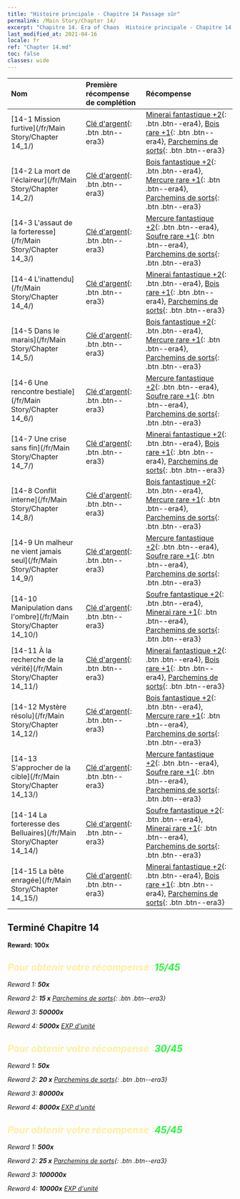 ```yaml
---
title: "Histoire principale - Chapitre 14 Passage sûr"
permalink: /Main Story/Chapter 14/
excerpt: "Chapitre 14. Era of Chaos  Histoire principale - Chapitre 14. Passage sûr"
last_modified_at: 2021-04-16
locale: fr
ref: "Chapter 14.md"
toc: false
classes: wide
---
```


  | Nom |  Première récompense de complétion | Récompense |
  |:------------|:------------|:------------| 
  | [14-1 Mission furtive](/fr/Main Story/Chapter 14_1/) | [Clé d'argent](/fr/Items/con_693/){: .btn .btn--era3} | [Minerai fantastique +2](/fr/Items/mat_47/){: .btn .btn--era4}, [Bois rare +1](/fr/Items/mat_41/){: .btn .btn--era4}, [Parchemins de sorts](/fr/Items/con_694/){: .btn .btn--era3} |
  | [14-2 La mort de l'éclaireur](/fr/Main Story/Chapter 14_2/) | [Clé d'argent](/fr/Items/con_693/){: .btn .btn--era3} | [Bois fantastique +2](/fr/Items/mat_48/){: .btn .btn--era4}, [Mercure rare +1](/fr/Items/mat_42/){: .btn .btn--era4}, [Parchemins de sorts](/fr/Items/con_694/){: .btn .btn--era3} |
  | [14-3 L'assaut de la forteresse](/fr/Main Story/Chapter 14_3/) | [Clé d'argent](/fr/Items/con_693/){: .btn .btn--era3} | [Mercure fantastique +2](/fr/Items/mat_49/){: .btn .btn--era4}, [Soufre rare +1](/fr/Items/mat_43/){: .btn .btn--era4}, [Parchemins de sorts](/fr/Items/con_694/){: .btn .btn--era3} |
  | [14-4 L'inattendu](/fr/Main Story/Chapter 14_4/) | [Clé d'argent](/fr/Items/con_693/){: .btn .btn--era3} | [Minerai fantastique +2](/fr/Items/mat_47/){: .btn .btn--era4}, [Bois rare +1](/fr/Items/mat_41/){: .btn .btn--era4}, [Parchemins de sorts](/fr/Items/con_694/){: .btn .btn--era3} |
  | [14-5 Dans le marais](/fr/Main Story/Chapter 14_5/) | [Clé d'argent](/fr/Items/con_693/){: .btn .btn--era3} | [Bois fantastique +2](/fr/Items/mat_48/){: .btn .btn--era4}, [Mercure rare +1](/fr/Items/mat_42/){: .btn .btn--era4}, [Parchemins de sorts](/fr/Items/con_694/){: .btn .btn--era3} |
  | [14-6 Une rencontre bestiale](/fr/Main Story/Chapter 14_6/) | [Clé d'argent](/fr/Items/con_693/){: .btn .btn--era3} | [Mercure fantastique +2](/fr/Items/mat_49/){: .btn .btn--era4}, [Soufre rare +1](/fr/Items/mat_43/){: .btn .btn--era4}, [Parchemins de sorts](/fr/Items/con_694/){: .btn .btn--era3} |
  | [14-7 Une crise sans fin](/fr/Main Story/Chapter 14_7/) | [Clé d'argent](/fr/Items/con_693/){: .btn .btn--era3} | [Minerai fantastique +2](/fr/Items/mat_47/){: .btn .btn--era4}, [Bois rare +1](/fr/Items/mat_41/){: .btn .btn--era4}, [Parchemins de sorts](/fr/Items/con_694/){: .btn .btn--era3} |
  | [14-8 Conflit interne](/fr/Main Story/Chapter 14_8/) | [Clé d'argent](/fr/Items/con_693/){: .btn .btn--era3} | [Bois fantastique +2](/fr/Items/mat_48/){: .btn .btn--era4}, [Mercure rare +1](/fr/Items/mat_42/){: .btn .btn--era4}, [Parchemins de sorts](/fr/Items/con_694/){: .btn .btn--era3} |
  | [14-9 Un malheur ne vient jamais seul](/fr/Main Story/Chapter 14_9/) | [Clé d'argent](/fr/Items/con_693/){: .btn .btn--era3} | [Mercure fantastique +2](/fr/Items/mat_49/){: .btn .btn--era4}, [Soufre rare +1](/fr/Items/mat_43/){: .btn .btn--era4}, [Parchemins de sorts](/fr/Items/con_694/){: .btn .btn--era3} |
  | [14-10 Manipulation dans l'ombre](/fr/Main Story/Chapter 14_10/) | [Clé d'argent](/fr/Items/con_693/){: .btn .btn--era3} | [Soufre fantastique +2](/fr/Items/mat_50/){: .btn .btn--era4}, [Minerai rare +1](/fr/Items/mat_40/){: .btn .btn--era4}, [Parchemins de sorts](/fr/Items/con_694/){: .btn .btn--era3} |
  | [14-11 À la recherche de la vérité](/fr/Main Story/Chapter 14_11/) | [Clé d'argent](/fr/Items/con_693/){: .btn .btn--era3} | [Minerai fantastique +2](/fr/Items/mat_47/){: .btn .btn--era4}, [Bois rare +1](/fr/Items/mat_41/){: .btn .btn--era4}, [Parchemins de sorts](/fr/Items/con_694/){: .btn .btn--era3} |
  | [14-12 Mystère résolu](/fr/Main Story/Chapter 14_12/) | [Clé d'argent](/fr/Items/con_693/){: .btn .btn--era3} | [Bois fantastique +2](/fr/Items/mat_48/){: .btn .btn--era4}, [Mercure rare +1](/fr/Items/mat_42/){: .btn .btn--era4}, [Parchemins de sorts](/fr/Items/con_694/){: .btn .btn--era3} |
  | [14-13 S'approcher de la cible](/fr/Main Story/Chapter 14_13/) | [Clé d'argent](/fr/Items/con_693/){: .btn .btn--era3} | [Mercure fantastique +2](/fr/Items/mat_49/){: .btn .btn--era4}, [Soufre rare +1](/fr/Items/mat_43/){: .btn .btn--era4}, [Parchemins de sorts](/fr/Items/con_694/){: .btn .btn--era3} |
  | [14-14 La forteresse des Belluaires](/fr/Main Story/Chapter 14_14/) | [Clé d'argent](/fr/Items/con_693/){: .btn .btn--era3} | [Soufre fantastique +2](/fr/Items/mat_50/){: .btn .btn--era4}, [Minerai rare +1](/fr/Items/mat_40/){: .btn .btn--era4}, [Parchemins de sorts](/fr/Items/con_694/){: .btn .btn--era3} |
  | [14-15 La bête enragée](/fr/Main Story/Chapter 14_15/) | [Clé d'argent](/fr/Items/con_693/){: .btn .btn--era3} | [Minerai fantastique +2](/fr/Items/mat_47/){: .btn .btn--era4}, [Bois rare +1](/fr/Items/mat_41/){: .btn .btn--era4}, [Parchemins de sorts](/fr/Items/con_694/){: .btn .btn--era3} |


## Terminé Chapitre 14

 **Reward:**  **100x** <i class="fas fa-gem"/>



## <span style="color: #ffeea0">Pour obtenir votre récompense :</span><span style="color: #27f73a">15/45</span>

 Reward 1:  **50x** <i class="fas fa-gem"/>

 Reward 2: **15 x** [Parchemins de sorts](/fr/Items/con_694/){: .btn .btn--era3}

 Reward 3:  **50000x** <i class="fas fa-coins"/>

 Reward 4:  **5000x** [EXP d'unité](/fr/Items/con_902/)



## <span style="color: #ffeea0">Pour obtenir votre récompense :</span><span style="color: #27f73a">30/45</span>

 Reward 1:  **50x** <i class="fas fa-gem"/>

 Reward 2: **20 x** [Parchemins de sorts](/fr/Items/con_694/){: .btn .btn--era3}

 Reward 3:  **80000x** <i class="fas fa-coins"/>

 Reward 4:  **8000x** [EXP d'unité](/fr/Items/con_902/)



## <span style="color: #ffeea0">Pour obtenir votre récompense :</span><span style="color: #27f73a">45/45</span>

 Reward 1:  **500x** <i class="fas fa-gem"/>

 Reward 2: **25 x** [Parchemins de sorts](/fr/Items/con_694/){: .btn .btn--era3}

 Reward 3:  **100000x** <i class="fas fa-coins"/>

 Reward 4:  **10000x** [EXP d'unité](/fr/Items/con_902/)

